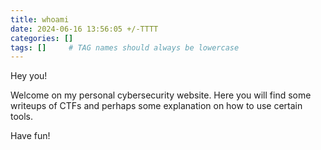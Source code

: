```yaml
---
title: whoami
date: 2024-06-16 13:56:05 +/-TTTT
categories: []
tags: []     # TAG names should always be lowercase
---
```


Hey you! 

Welcome on my personal cybersecurity website. 
Here you will find some writeups of CTFs and perhaps some explanation on how to use certain tools. 

Have fun! 